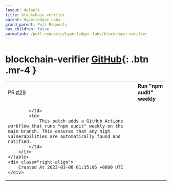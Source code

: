 ```yaml
---
layout: default
title: blockchain-verifier
parent: Hyperledger Labs
grand_parent: Pull Requests
has_children: false
permalink: /pull-requests/hyperledger-labs/blockchain-verifier
---
```


# blockchain-verifier <span class="fs-3 right-align">[GitHub](https://github.com/hyperledger-labs/blockchain-verifier){: .btn .mr-4 }</span>


<div>
    <table>
        <tr>
            <td>
                PR <a href="https://github.com/hyperledger-labs/blockchain-verifier/pull/29" class=".btn">#29</a>
            </td>
            <td>
                <b>
                    Run "npm audit" weekly
                </b>
            </td>
        </tr>
        <tr>
            <td>
                
            </td>
            <td>
                This patch adds a GitHub Actions workflow that runs "npm audit" weekly on the main branch. This ensures that any high vulnerabilities are automatically found and notified.
            </td>
        </tr>
    </table>
    <div class="right-align">
        Created At 2023-03-08 01:35:06 +0000 UTC
    </div>
</div>

